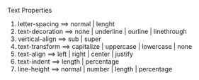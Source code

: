 Text Properties

1. letter-spacing       ==> normal | lenght
2. text-decoration      ==> none | underline | ourline | linethrough
3. vertical-align       ==> sub | super
4. text-transform       ==> capitalize | uppercase | lowercase | none
5. text-align           ==> left | right | center | justify 
6. text-indent          ==> length | percentage
7. line-height          ==> normal | number | length | percentage